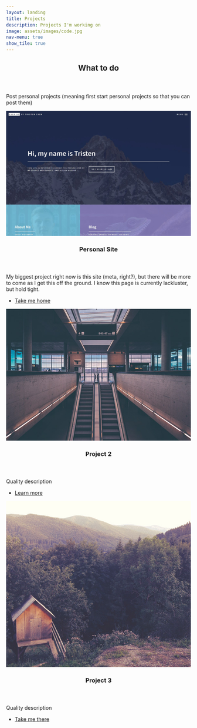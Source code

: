 ```yaml
---
layout: landing
title: Projects
description: Projects I'm working on
image: assets/images/code.jpg
nav-menu: true
show_tile: true
---
```


<!-- Main -->
<div id="main">

<!-- One -->
<section id="one">
	<div class="inner">
		<header class="major">
			<h2>What to do</h2>
		</header>
		<p>Post personal projects (meaning first start personal projects so that you can post them)</p>
	</div>
</section>

<!-- Two -->
<section id="two" class="spotlights">
	<section>
		<a href="generic.html" class="image">
			<img src="assets/images/homepage.jpg" alt="" data-position="center center" />
		</a>
		<div class="content">
			<div class="inner">
				<header class="major">
					<h3>Personal Site</h3>
				</header>
				<p>My biggest project right now is this site (meta, right?), but there will be more to come as I get this off the ground. I know this page is currently lackluster, but hold tight.</p>
				<ul class="actions">
					<li><a href="index.html" class="button">Take me home</a></li>
				</ul>
			</div>
		</div>
	</section>
	<section>
		<a href="generic.html" class="image">
			<img src="assets/images/pic05.jpg" alt="" data-position="top center" />
		</a>
		<div class="content">
			<div class="inner">
				<header class="major">
					<h3>Project 2</h3>
				</header>
				<p>Quality description</p>
				<ul class="actions">
					<li><a href="generic.html" class="button">Learn more</a></li>
				</ul>
			</div>
		</div>
	</section>
	<section>
		<a href="generic.html" class="image">
			<img src="assets/images/pic10.jpg" alt="" data-position="25% 25%" />
		</a>
		<div class="content">
			<div class="inner">
				<header class="major">
					<h3>Project 3</h3>
				</header>
				<p>Quality description</p>
				<ul class="actions">
					<li><a href="wildlife.html" class="button">Take me there</a></li>
				</ul>
			</div>
		</div>
	</section>
</section>